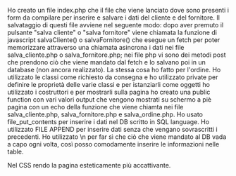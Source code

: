 Ho creato un file index.php che il file che viene lanciato dove sono presenti i form da compilare per inserire e salvare i dati del cliente e del fornitore. Il salvataggio di questi file avviene nel seguente modo: dopo aver premuto il pulsante "salva cliente" o "salva fornitore" viene chiamata la funzione di javascript salvaCliente() o salvaFornitore() che esegue un fetch per poter memorizzare attraverso una chiamata asincrona i dati nei file salva_cliente.php o salva_fornitore.php; nei file php vi sono dei metodi post che prendono ciò che viene mandato dal fetch e lo salvano poi in un database (non ancora realizzato). La stessa cosa ho fatto per l'ordine. Ho utilizzato le classi come richiesto da consegna e ho utilizzato private per definire le proprietà delle varie classi e per istanziarli come oggetti ho utilizzato i costruttori e per mostrarli sulla pagina ho creato una public function con vari valori output che vengono mostrati su schermo a piè pagina con un echo della funzione che viene chiamta nei file salva_cliente.php, salva_fornitore.php e salva_ordine.php. Ho usato file_put_contents per inserire i dati nel DB scritto in SQL language. Ho utilizzato FILE APPEND per inserire dati senza che vengano sovrascritti i precedenti. Ho utilizzato \n per far sì che ciò che viene mandato al DB vada a capo ogni volta, così posso comodamente inserire le informazioni nelle table.

Nel CSS rendo la pagina esteticamente più accattivante.
